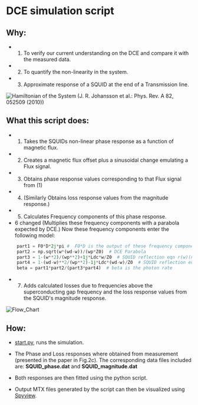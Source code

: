 # DCE simulation script

## Why:

- 1. To verify our current understanding on the DCE  and compare it with the measured data.
- 2. To quantify the non-linearity in the system.
- 3. Approximate response of a SQUID at the end of a Transmission line.

![Hamiltonian of the System](https://user-images.githubusercontent.com/4573907/40114212-544f9f36-590c-11e8-9134-163e7d6c2706.png)
(J. R. Johansson et al.: Phys. Rev. A 82, 052509 (2010))

## What this script does:

- 1. Takes the SQUIDs non-linear phase response as a function of magnetic flux.
- 2. Creates a magnetic flux offset plus a sinusoidal change emulating a Flux signal.
- 3. Obtains phase response values corresponding to that Flux signal from (1)
- 4. (Similarly Obtains loss response values from the magnitude response.)
- 5. Calculates Frequency components of this phase response.
- 6 changed (Multiplies these frequency components with a parabola expected by DCE.) 
Now these frequency components enter the following model:
```python
    part1 = F0*D*2j*pi #  F0*D is the output of these frequency components resulting in effective phase shifts
    part2 = np.sqrt(w*(wd-w))/(wp*Z0)  # DCE Parabola
    part3 = 1-(w**2)/(wp**2)+1j*Ldc*w/Z0  # SQUID reflection eqn r(w)(negative w)
    part4 = 1-(wd-w)**2/(wp**2)-1j*Ldc*(wd-w)/Z0  # SQUID reflection eqn r(w)(positive w)
    beta = part1*part2/(part3*part4)  # beta is the photon rate
```
 
- 7. Adds calculated losses due to frequencies above the superconducting gap frequency and the loss response values from the SQUID's magnitude response.

![Flow_Chart](https://user-images.githubusercontent.com/4573907/40114197-4aeff86e-590c-11e8-917f-b8e18ca9b6f4.png)

## How:

- [start.py](https://github.com/benschneider/Sim_DCE/blob/master/start.py), runs the simulation.
-  The Phase and Loss responses where obtained from measurement (presented in the paper in Fig.2c). The corresponding data files included are: **SQUID_phase.dat** and **SQUID_magnitude.dat**
- Both responses are then fitted using the python script.

- Output MTX files generated by the script can then be visualized using [Spyview](http://nsweb.tn.tudelft.nl/~gsteele/spyview/).
